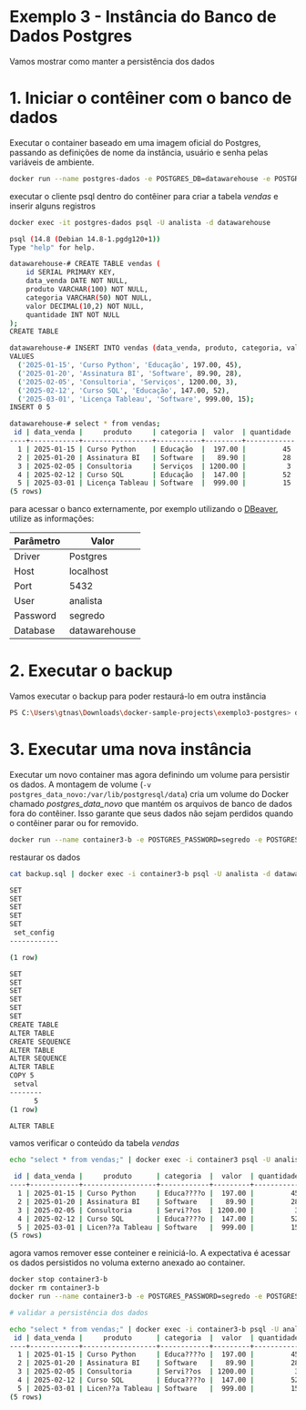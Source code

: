 # Exemplo 3 - Instância do Banco de Dados Postgres

Vamos mostrar como manter a persistência dos dados


# 1. Iniciar o contêiner com o banco de dados

Executar o container baseado em uma imagem oficial do Postgres, passando as definições de nome da instância, usuário e senha pelas variáveis de ambiente.
```sh
docker run --name postgres-dados -e POSTGRES_DB=datawarehouse -e POSTGRES_USER=analista -e POSTGRES_PASSWORD=segredo -p 5432:5432 -d postgres:14.8
```

executar o cliente psql dentro do contêiner para criar a tabela *vendas* e inserir alguns registros

```sh
docker exec -it postgres-dados psql -U analista -d datawarehouse

psql (14.8 (Debian 14.8-1.pgdg120+1))
Type "help" for help.

datawarehouse-# CREATE TABLE vendas (
    id SERIAL PRIMARY KEY,
    data_venda DATE NOT NULL,
    produto VARCHAR(100) NOT NULL,
    categoria VARCHAR(50) NOT NULL,
    valor DECIMAL(10,2) NOT NULL,
    quantidade INT NOT NULL
);
CREATE TABLE

datawarehouse-# INSERT INTO vendas (data_venda, produto, categoria, valor, quantidade)
VALUES
  ('2025-01-15', 'Curso Python', 'Educação', 197.00, 45),
  ('2025-01-20', 'Assinatura BI', 'Software', 89.90, 28),
  ('2025-02-05', 'Consultoria', 'Serviços', 1200.00, 3),
  ('2025-02-12', 'Curso SQL', 'Educação', 147.00, 52),
  ('2025-03-01', 'Licença Tableau', 'Software', 999.00, 15);
INSERT 0 5

datawarehouse-# select * from vendas;
 id | data_venda |     produto     | categoria |  valor  | quantidade
----+------------+-----------------+-----------+---------+------------
  1 | 2025-01-15 | Curso Python    | Educação  |  197.00 |         45
  2 | 2025-01-20 | Assinatura BI   | Software  |   89.90 |         28
  3 | 2025-02-05 | Consultoria     | Serviços  | 1200.00 |          3
  4 | 2025-02-12 | Curso SQL       | Educação  |  147.00 |         52
  5 | 2025-03-01 | Licença Tableau | Software  |  999.00 |         15
(5 rows)
```

para acessar o banco externamente, por exemplo utilizando o [DBeaver](https://dbeaver.io), utilize as informações:

Parâmetro|Valor
---|---
Driver| Postgres
Host| localhost
Port| 5432
User| analista
Password| segredo
Database| datawarehouse


# 2. Executar o backup

Vamos executar o backup para poder restaurá-lo em outra instância
```sh
PS C:\Users\gtnas\Downloads\docker-sample-projects\exemplo3-postgres> docker exec -t container3 pg_dump -U analista -d datawarehouse > backup.sql
```

# 3. Executar uma nova instância

Executar um novo container mas agora definindo um volume para persistir os dados. A montagem de volume (```-v postgres_data_novo:/var/lib/postgresql/data```) cria um volume do Docker chamado *postgres_data_novo* que mantém os arquivos de banco de dados fora do contêiner. Isso garante que seus dados não sejam perdidos quando o contêiner parar ou for removido.

```sh
docker run --name container3-b -e POSTGRES_PASSWORD=segredo -e POSTGRES_USER=analista -e POSTGRES_DB=datawarehouse -p 5433:5432 -d postgres:14.8 -v postgres_data_novo:/var/lib/postgresql/data
```

restaurar os dados
```sh
cat backup.sql | docker exec -i container3-b psql -U analista -d datawarehouse

SET
SET
SET
SET
SET
 set_config
------------

(1 row)

SET
SET
SET
SET
SET
SET
CREATE TABLE
ALTER TABLE
CREATE SEQUENCE
ALTER TABLE
ALTER SEQUENCE
ALTER TABLE
COPY 5
 setval
--------
      5
(1 row)

ALTER TABLE
```

vamos verificar o conteúdo da tabela *vendas*
```sh
echo "select * from vendas;" | docker exec -i container3 psql -U analista -d datawarehouse

 id | data_venda |     produto      | categoria  |  valor  | quantidade
----+------------+------------------+------------+---------+------------
  1 | 2025-01-15 | Curso Python     | Educa????o |  197.00 |         45
  2 | 2025-01-20 | Assinatura BI    | Software   |   89.90 |         28
  3 | 2025-02-05 | Consultoria      | Servi??os  | 1200.00 |          3
  4 | 2025-02-12 | Curso SQL        | Educa????o |  147.00 |         52
  5 | 2025-03-01 | Licen??a Tableau | Software   |  999.00 |         15
(5 rows)
```

agora vamos remover esse conteiner e reiniciá-lo. A expectativa é acessar os dados persistidos no voluma externo anexado ao container.

```sh
docker stop container3-b
docker rm container3-b
docker run --name container3-b -e POSTGRES_PASSWORD=segredo -e POSTGRES_USER=analista -e POSTGRES_DB=datawarehouse -p 5433:5432 -d postgres:14.8 -v postgres_data_novo:/var/lib/postgresql/data

# validar a persistência dos dados

echo "select * from vendas;" | docker exec -i container3-b psql -U analista -d datawarehouse
 id | data_venda |     produto      | categoria  |  valor  | quantidade
----+------------+------------------+------------+---------+------------
  1 | 2025-01-15 | Curso Python     | Educa????o |  197.00 |         45
  2 | 2025-01-20 | Assinatura BI    | Software   |   89.90 |         28
  3 | 2025-02-05 | Consultoria      | Servi??os  | 1200.00 |          3
  4 | 2025-02-12 | Curso SQL        | Educa????o |  147.00 |         52
  5 | 2025-03-01 | Licen??a Tableau | Software   |  999.00 |         15
(5 rows)
```

